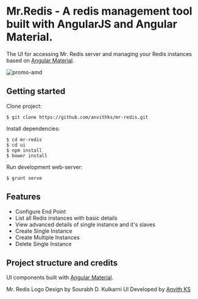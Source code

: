 # Mr.Redis - A redis management tool built with AngularJS and Angular Material.


The UI for accessing Mr. Redis server and managing your Redis instances based on 
[Angular Material](https://github.com/angular/material).

![promo-amd](/images/mrredis_250x250.png)



## Getting started

Clone project:

    $ git clone https://github.com/anvithks/mr-redis.git

Install dependencies:

    $ cd mr-redis
    $ cd ui
    $ npm install
    $ bower install

Run development web-server:

    $ grunt serve

## Features

* Configure End Point
* List all Redis instances with basic details
* View advanced details of single instance and it's slaves
* Create Single Instance
* Create Multiple Instances
* Delete Single Instance
 

## Project structure and credits

UI components built with [Angular Material](https://material.angularjs.org/).

Mr. Redis Logo Design by Sourabh D. Kulkarni
UI Developed by [Anvith KS](https://in.linkedin.com/in/anvithks)
